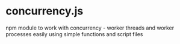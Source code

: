 # concurrency.js
npm module to work with concurrency - worker threads and worker processes easily using simple functions and script files
  